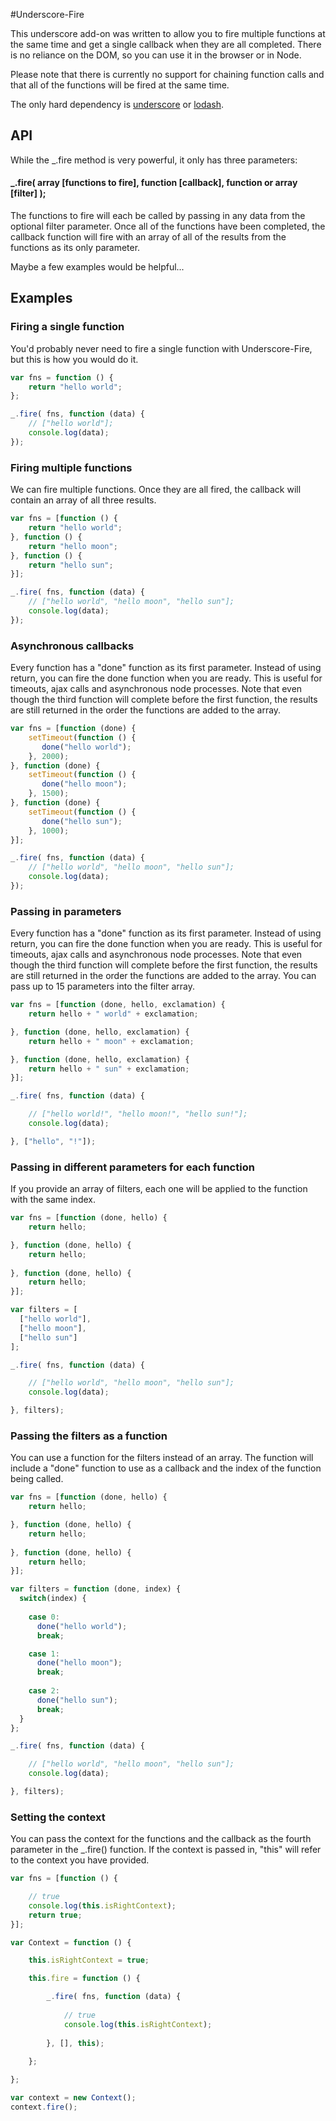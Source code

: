 #Underscore-Fire

This underscore add-on was written to allow you to fire multiple functions at the same time and get a single callback when they are all completed. There is no reliance on the DOM, so you can use it in the browser or in Node.

Please note that there is currently no support for chaining function calls and that all of the functions will be fired at the same time.

The only hard dependency is [underscore](https://github.com/documentcloud/underscore) or [lodash](https://github.com/bestiejs/lodash).

## API

While the _.fire method is very powerful, it only has three parameters:

#### _.fire( array [functions to fire], function [callback], function or array [filter] );

The functions to fire will each be called by passing in any data from the optional filter parameter. Once all of the functions have been completed, the callback function will fire with an array of all of the results from the functions as its only parameter.

Maybe a few examples would be helpful...

## Examples

### Firing a single function

You'd probably never need to fire a single function with Underscore-Fire, but this is how you would do it.

```javascript
var fns = function () {
    return "hello world";
};

_.fire( fns, function (data) {
    // ["hello world"];
    console.log(data);
});
```

### Firing multiple functions

We can fire multiple functions. Once they are all fired, the callback will contain an array of all three results.

```javascript
var fns = [function () {
    return "hello world";
}, function () {
    return "hello moon";
}, function () {
    return "hello sun";
}];

_.fire( fns, function (data) {
    // ["hello world", "hello moon", "hello sun"];
    console.log(data);
});
```

### Asynchronous callbacks

Every function has a "done" function as its first parameter. Instead of using return, you can fire the done function when you are ready. This is useful for timeouts, ajax calls and asynchronous node processes. Note that even though the third function will complete before the first function, the results are still returned in the order the functions are added to the array.

```javascript
var fns = [function (done) {
    setTimeout(function () {
       done("hello world");
    }, 2000);
}, function (done) {
    setTimeout(function () {
       done("hello moon");
    }, 1500);
}, function (done) {
    setTimeout(function () {
       done("hello sun");
    }, 1000);
}];

_.fire( fns, function (data) {
    // ["hello world", "hello moon", "hello sun"];
    console.log(data);
});
```

### Passing in parameters

Every function has a "done" function as its first parameter. Instead of using return, you can fire the done function when you are ready. This is useful for timeouts, ajax calls and asynchronous node processes. Note that even though the third function will complete before the first function, the results are still returned in the order the functions are added to the array. You can pass up to 15 parameters into the filter array.

```javascript
var fns = [function (done, hello, exclamation) {
    return hello + " world" + exclamation;

}, function (done, hello, exclamation) {
    return hello + " moon" + exclamation;

}, function (done, hello, exclamation) {
    return hello + " sun" + exclamation;
}];

_.fire( fns, function (data) {

    // ["hello world!", "hello moon!", "hello sun!"];
    console.log(data);

}, ["hello", "!"]);
```

### Passing in different parameters for each function

If you provide an array of filters, each one will be applied to the function with the same index.

```javascript
var fns = [function (done, hello) {
    return hello;

}, function (done, hello) {
    return hello;
    
}, function (done, hello) {
    return hello;
}];

var filters = [
  ["hello world"],
  ["hello moon"],
  ["hello sun"]
];

_.fire( fns, function (data) {

    // ["hello world", "hello moon", "hello sun"];
    console.log(data);

}, filters);
```

### Passing the filters as a function

You can use a function for the filters instead of an array. The function will include a "done" function to use as a callback and the index of the function being called.

```javascript
var fns = [function (done, hello) {
    return hello;

}, function (done, hello) {
    return hello;
    
}, function (done, hello) {
    return hello;
}];

var filters = function (done, index) {
  switch(index) {
    
    case 0:
      done("hello world");
      break;

    case 1:
      done("hello moon");
      break;
    
    case 2:
      done("hello sun");
      break;
  }
};

_.fire( fns, function (data) {

    // ["hello world", "hello moon", "hello sun"];
    console.log(data);

}, filters);
```

### Setting the context

You can pass the context for the functions and the callback as the fourth parameter in the _.fire() function. If the context is passed in, "this" will refer to the context you have provided.

```javascript
var fns = [function () {

    // true
    console.log(this.isRightContext);
    return true;
}];

var Context = function () {

    this.isRightContext = true;

    this.fire = function () {

        _.fire( fns, function (data) {
            
            // true
            console.log(this.isRightContext);
            
        }, [], this);
        
    };

};

var context = new Context();
context.fire();
```